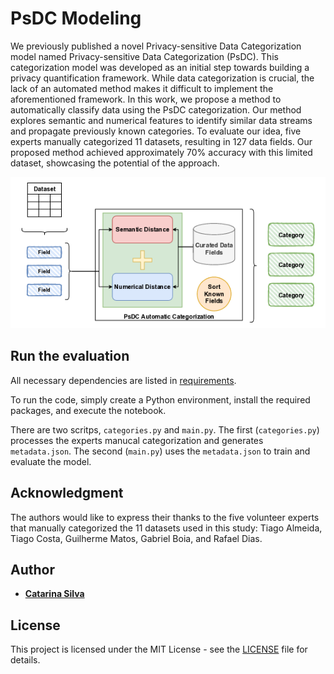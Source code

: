 # PsDC Modeling

We previously published a novel Privacy-sensitive Data Categorization model named Privacy-sensitive Data Categorization (PsDC). This categorization model was developed as an initial step towards building a privacy quantification framework. While data categorization is crucial, the lack of an automated method makes it difficult to implement the aforementioned framework. In this work, we propose a method to automatically classify data using the PsDC categorization. Our method explores semantic and numerical features to identify similar data streams and propagate previously known categories. To evaluate our idea, five experts manually categorized 11 datasets, resulting in 127 data fields. Our proposed method achieved approximately 70% accuracy with this limited dataset, showcasing the potential of the approach.

![](figures/ficloud25-psdc.drawio.png)

## Run the evaluation

All necessary dependencies are listed in [requirements](requirements.txt).


To run the code, simply create a Python environment, install the required packages, and execute the notebook.

There are two scritps, `categories.py` and `main.py`.
The first (`categories.py`) processes the experts manucal categorization and generates `metadata.json`.
The second (`main.py`) uses the `metadata.json` to train and evaluate the model.

## Acknowledgment

The authors would like to express their thanks to the five volunteer experts that manually categorized the 11 datasets used in this study: Tiago Almeida, Tiago Costa, Guilherme Matos, Gabriel Boia, and Rafael Dias.

## Author

* [**Catarina Silva**](https://github.com/catarinaacsilva)


## License

This project is licensed under the MIT License - see the [LICENSE](LICENSE) file for details.